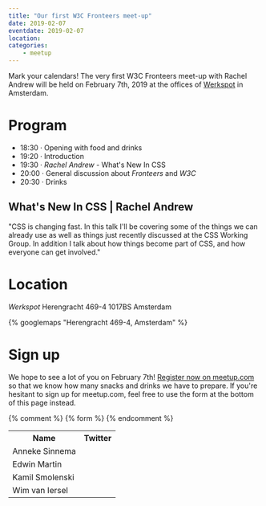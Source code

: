 ```yaml
---
title: "Our first W3C Fronteers meet-up"
date: 2019-02-07
eventdate: 2019-02-07
location: 
categories: 
    - meetup
---
```

Mark your calendars! The very first W3C Fronteers meet-up with Rachel Andrew will be held on February 7th, 2019 at the offices of [Werkspot](https://www.werkspot.nl/over-ons) in Amsterdam.

# Program

* 18:30 · Opening with food and drinks
* 19:20 · Introduction
* 19:30 · *Rachel Andrew* - What's New In CSS
* 20:00 · General discussion about *Fronteers* and *W3C*
* 20:30 · Drinks

## What's New In CSS | Rachel Andrew

"CSS is changing fast. In this talk I'll be covering some of the things we can already use as well as things just recently discussed at the CSS Working Group. In addition I talk about how things become part of CSS, and how everyone can get involved."

# Location

*Werkspot*
Herengracht 469-4
1017BS Amsterdam

{% googlemaps "Herengracht 469-4, Amsterdam" %}

# Sign up

We hope to see a lot of you on February 7th! [Register now on meetup.com](https://www.meetup.com/Fronteers-NL/events/258152423/) so that we know how many snacks and drinks we have to prepare. If you're hesitant to sign up for meetup.com, feel free to use the form at the bottom of this page instead.


{% comment %}
{% form %}
{% endcomment %}


<table>
<tr>
<th>Name</th>
<th>Twitter</th>
</tr>
<tr>
<td>Anneke Sinnema</td>
<td></td>
</tr>
<tr>
<td>Edwin Martin</td>
<td></td>
</tr>
<tr>
<td>Kamil Smolenski</td>
<td></td>
</tr>
<tr>
<td>Wim van Iersel</td>
<td></td>
</tr>
</table>